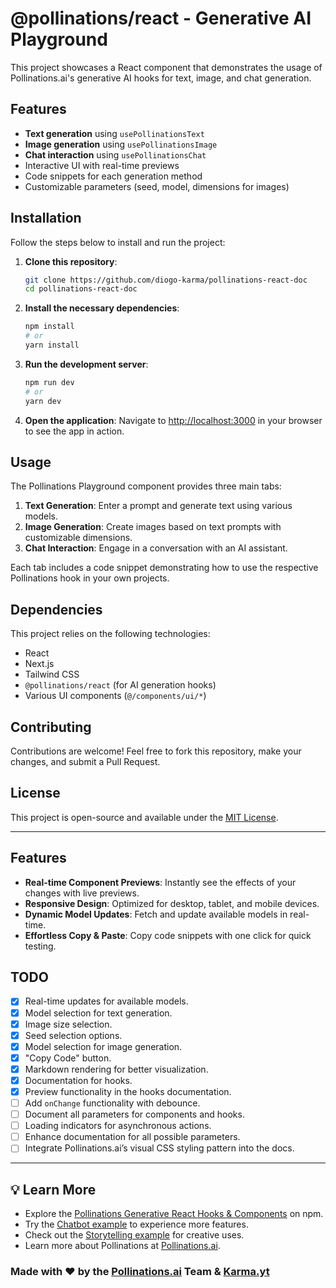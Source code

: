 # @pollinations/react - Generative AI Playground

This project showcases a React component that demonstrates the usage of Pollinations.ai's generative AI hooks for text, image, and chat generation.

## Features

- **Text generation** using `usePollinationsText`
- **Image generation** using `usePollinationsImage`
- **Chat interaction** using `usePollinationsChat`
- Interactive UI with real-time previews
- Code snippets for each generation method
- Customizable parameters (seed, model, dimensions for images)

## Installation

Follow the steps below to install and run the project:

1. **Clone this repository**:
   ```bash
   git clone https://github.com/diogo-karma/pollinations-react-doc
   cd pollinations-react-doc
   ```

2. **Install the necessary dependencies**:
   ```bash
   npm install
   # or
   yarn install
   ```

3. **Run the development server**:
   ```bash
   npm run dev
   # or
   yarn dev
   ```

4. **Open the application**:
   Navigate to [http://localhost:3000](http://localhost:3000) in your browser to see the app in action.

## Usage

The Pollinations Playground component provides three main tabs:

1. **Text Generation**: Enter a prompt and generate text using various models.
2. **Image Generation**: Create images based on text prompts with customizable dimensions.
3. **Chat Interaction**: Engage in a conversation with an AI assistant.

Each tab includes a code snippet demonstrating how to use the respective Pollinations hook in your own projects.

## Dependencies

This project relies on the following technologies:

- React
- Next.js
- Tailwind CSS
- `@pollinations/react` (for AI generation hooks)
- Various UI components (`@/components/ui/*`)

## Contributing

Contributions are welcome! Feel free to fork this repository, make your changes, and submit a Pull Request.

## License

This project is open-source and available under the [MIT License](./LICENSE).

---

## Features

- **Real-time Component Previews**: Instantly see the effects of your changes with live previews.
- **Responsive Design**: Optimized for desktop, tablet, and mobile devices.
- **Dynamic Model Updates**: Fetch and update available models in real-time.
- **Effortless Copy & Paste**: Copy code snippets with one click for quick testing.

## TODO

- [X] Real-time updates for available models.
- [X] Model selection for text generation.
- [X] Image size selection.
- [X] Seed selection options.
- [X] Model selection for image generation.
- [X] "Copy Code" button.
- [X] Markdown rendering for better visualization.
- [X] Documentation for hooks.
- [X] Preview functionality in the hooks documentation.
- [ ] Add `onChange` functionality with debounce.
- [ ] Document all parameters for components and hooks.
- [ ] Loading indicators for asynchronous actions.
- [ ] Enhance documentation for all possible parameters.
- [ ] Integrate Pollinations.ai’s visual CSS styling pattern into the docs.

---

## 💡 Learn More

- Explore the [Pollinations Generative React Hooks & Components](https://www.npmjs.com/package/@pollinations/react) on npm.
- Try the [Chatbot example](https://karma.pollinations.ai) to experience more features.
- Check out the [Storytelling example](https://storytelling.karma.yt/) for creative uses.
- Learn more about Pollinations at [Pollinations.ai](https://pollinations.ai).

### Made with ❤️ by the [Pollinations.ai](https://pollinations.ai) Team & [Karma.yt](https://karma.yt)